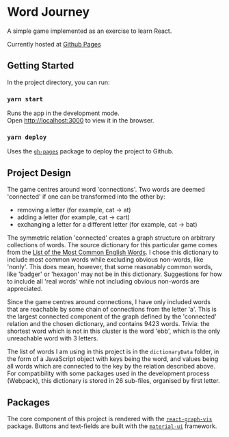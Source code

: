 # Word Journey

A simple game implemented as an exercise to learn React.

Currently hosted at [Github Pages](https://arthurbthiele.github.io/word-journey/)

## Getting Started

In the project directory, you can run:

### `yarn start`

Runs the app in the development mode.\
Open [http://localhost:3000](http://localhost:3000) to view it in the browser.

### `yarn deploy`

Uses the [`gh-pages`](https://www.npmjs.com/package/gh-pages) package to deploy the project to Github.

## Project Design

The game centres around word 'connections'. Two words are deemed 'connected' if one can be transformed into the other by:

- removing a letter (for example, cat → at)
- adding a letter (for example, cat → cart)
- exchanging a letter for a different letter (for example, cat → bat)

The symmetric relation 'connected' creates a graph structure on arbitrary collections of words. The source dictionary for this particular game comes from the [List of the Most Common English Words](https://github.com/dolph/dictionary). I chose this dictionary to include most common words while excluding obvious non-words, like 'nonly'. This does mean, however, that some reasonably common words, like 'badger' or 'hexagon' may not be in this dictionary. Suggestions for how to include all 'real words' while not including obvious non-words are appreciated.

Since the game centres around connections, I have only included words that are reachable by some chain of connections from the letter 'a'. This is the largest connected component of the graph defined by the 'connected' relation and the chosen dictionary, and contains 9423 words. Trivia: the shortest word which is not in this cluster is the word 'ebb', which is the only unreachable word with 3 letters.

The list of words I am using in this project is in the `dictionaryData` folder, in the form of a JavaScript object with keys being the word, and values being all words which are connected to the key by the relation described above. For compatibility with some packages used in the development process (Webpack), this dictionary is stored in 26 sub-files, organised by first letter.

## Packages

The core component of this project is rendered with the [`react-graph-vis`](https://www.npmjs.com/package/react-graph-vis) package.
Buttons and text-fields are built with the [`material-ui`](https://material-ui.com/) framework.
